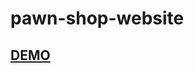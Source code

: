 # pawn-shop-website


## **[DEMO]**


[DEMO]: <http://htmlpreview.github.io/?https://github.com/marcint87/pawn-shop-website/blob/master/index.html>
